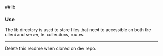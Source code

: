 ##lib

### Use
The lib directory is used to store files that need to accessible on both the client and server, ie. collections, routes.

---
Delete this readme when cloned on dev repo.